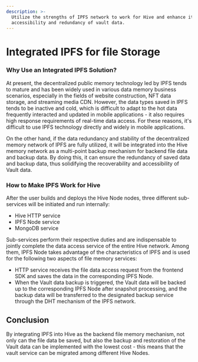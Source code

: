 ```yaml
---
description: >-
  Utilize the strengths of IPFS network to work for Hive and enhance its
  accessibility and redundancy of vault data.
---
```


# Integrated IPFS for file Storage

### Why Use an Integrated IPFS Solution?

At present, the decentralized public memory technology led by IPFS tends to mature and has been widely used in various data memory business scenarios, especially in the fields of website construction, NFT data storage, and streaming media CDN. However, the data types saved in IPFS tends to be inactive and cold, which is difficult to adapt to the hot data frequently interacted and updated in mobile applications - it also requires high response requirements of real-time data access. For these reasons, it's difficult to use IPFS technology directly and widely in mobile applications.

On the other hand, if the data redundancy and stability of the decentralized memory network of IPFS are fully utilized, it will be integrated into the Hive memory network as a multi-point backup mechanism for backend file data and backup data. By doing this, it can ensure the redundancy of saved data and backup data, thus solidifying the recoverability and accessibility of Vault data.

### How to Make IPFS Work for Hive

After the user builds and deploys the Hive Node nodes, three different sub-services will be initiated and run internally:

* Hive HTTP service
* IPFS Node service
* MongoDB service

Sub-services perform their respective duties and are indispensable to jointly complete the data access service of the entire Hive network. Among them, IPFS Node takes advantage of the characteristics of IPFS and is used for the following two aspects of file memory services:

* HTTP service receives the file data access request from the frontend SDK and saves the data in the corresponding IPFS Node.
* When the Vault data backup is triggered, the Vault data will be backed up to the corresponding IPFS Node after snapshot processing, and the backup data will be transferred to the designated backup service through the DHT mechanism of the IPFS network.

## Conclusion

By integrating IPFS into Hive as the backend file memory mechanism, not only can the file data be saved, but also the backup and restoration of the Vault data can be implemented with the lowest cost - this means that the vault service can be migrated among different Hive Nodes.
